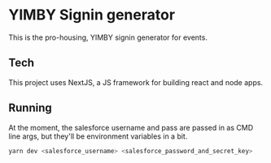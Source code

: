 # YIMBY Signin generator

This is the pro-housing, YIMBY signin generator for events.

## Tech

This project uses NextJS, a JS framework for building react and node apps.

## Running

At the moment, the salesforce username and pass are passed in as CMD line args, but they'll be environment variables in a bit.

```sh
yarn dev <salesforce_username> <salesforce_password_and_secret_key>
```

